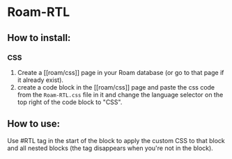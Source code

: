 # Roam-RTL
 
## How to install:

### CSS
1. Create a [[roam/css]] page in your Roam database (or go to that page if it already exist).
2. create a code block in the [[roam/css]] page and paste the css code from the `Roam-RTL.css` file in it and change the language selector on the top right of the code block to "CSS".

## How to use:

Use #RTL tag in the start of the block to apply the custom CSS to that block and all nested blocks (the tag disappears when you're not in the block).
